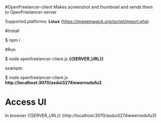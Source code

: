 #OpenFreelancer-client
Makes screenshot and thumbnail and sends them to OpenFreelancer-server

Supported platforms: **Linux** (https://imagemagick.org/script/import.php)

#Install

$ npm i

#Run

$ node openfreelancer-client.js **{{SERVER_URL}}**

example:

$  node openfreelancer-client.js **http://localhost:3070/asdui3274iewernsdufu3**


# Access UI

In browser {{SERVER_URL}} (http://localhost:3070/asdui3274iewernsdufu3)
